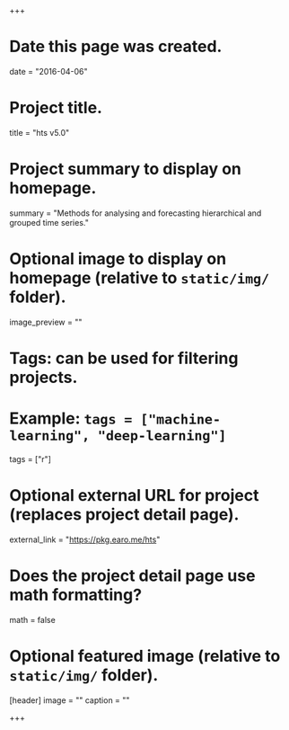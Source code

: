 +++
# Date this page was created.
date = "2016-04-06"

# Project title.
title = "hts v5.0"

# Project summary to display on homepage.
summary = "Methods for analysing and forecasting hierarchical and grouped time series."

# Optional image to display on homepage (relative to `static/img/` folder).
image_preview = ""

# Tags: can be used for filtering projects.
# Example: `tags = ["machine-learning", "deep-learning"]`
tags = ["r"]

# Optional external URL for project (replaces project detail page).
external_link = "https://pkg.earo.me/hts"

# Does the project detail page use math formatting?
math = false

# Optional featured image (relative to `static/img/` folder).
[header]
image = ""
caption = ""

+++
